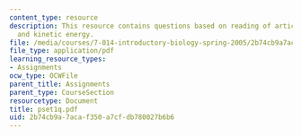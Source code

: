 ```yaml
---
content_type: resource
description: This resource contains questions based on reading of article, hemoglobin
  and kinetic energy.
file: /media/courses/7-014-introductory-biology-spring-2005/2b74cb9a7acaf350a7cfdb780027b6b6_pset1q.pdf
file_type: application/pdf
learning_resource_types:
- Assignments
ocw_type: OCWFile
parent_title: Assignments
parent_type: CourseSection
resourcetype: Document
title: pset1q.pdf
uid: 2b74cb9a-7aca-f350-a7cf-db780027b6b6
---
```

